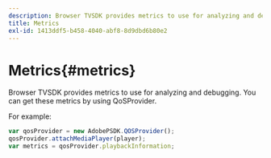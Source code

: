 ```yaml
---
description: Browser TVSDK provides metrics to use for analyzing and debugging. You can get these metrics by using QoSProvider.
title: Metrics
exl-id: 1413ddf5-b458-4040-abf8-8d9dbd6b80e2
---
```

# Metrics{#metrics}

Browser TVSDK provides metrics to use for analyzing and debugging. You can get these metrics by using QoSProvider.

For example: 

```js
var qosProvider = new AdobePSDK.QOSProvider(); 
qosProvider.attachMediaPlayer(player); 
var metrics = qosProvider.playbackInformation;
```
